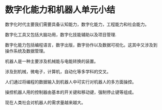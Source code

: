 # 数字化能力和机器人单元小结

数字化时代主要我们需要具备认知能力，数字化能力，工程能力和社会能力。

数字化工具又包括大脑功用，数字化技能辅助以及项目管理.

数字化能力包括编程语言，数字出版，数字协作以及数据可视化。这其中又涉及到操作系统及数据管理。



机器人是一种主要涉及机械能与电能转换的装置。

涉及到机械，微电子，计算机，自动化等多学科的交叉。

人们通过将编程的数据输入到机器人中可实行对机器人的多方面操控。

操控机器人用的控制器由基本的开关键和移动键，强制停止键等组成。

现在人类社会对机器人的需求量越来越大。








